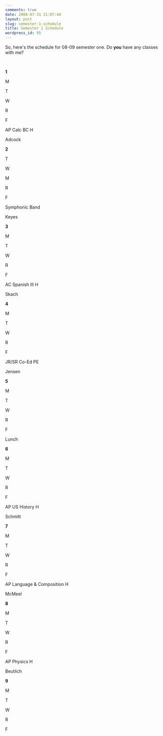 ```yaml
---
comments: true
date: 2008-07-31 21:07:44
layout: post
slug: semester-1-schedule
title: Semester 1 Schedule
wordpress_id: 95
---
```


So, here's the schedule for 08-09 semester one. Do **you** have any classes with me?

  











**1** 

M 

T 

W 

R 

F 

AP Calc BC H 

Adcock 




**2** 



T 

W 








M 





R 

F 

Symphonic Band 

Keyes 




**3** 

M 

T 

W 

R 

F 

AC Spanish III H 

Skach 




**4** 

M 

T 

W 

R 

F 

JR/SR Co-Ed PE 

Jensen 




**5** 

M 

T 

W 

R 

F 

Lunch 




**6** 

M 

T 

W 

R 

F 

AP US History H 

Schmitt 




**7** 

M 

T 

W 

R 

F 

AP Language & Composition H 

McMeel 




**8** 

M 

T 

W 

R 

F 

AP Physics H 

Beutlich 




**9** 

M 

T 

W 

R 

F
